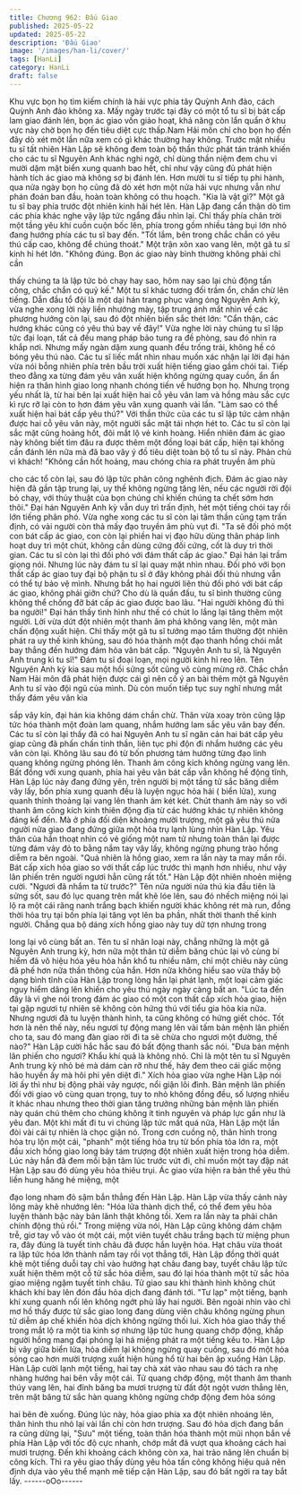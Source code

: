 ```yaml
---
title: Chương 962: Đấu Giao
published: 2025-05-22
updated: 2025-05-22
description: 'Đấu Giao'
image: '/images/han-li/cover/'
tags: [HanLi]
category: HanLi
draft: false
---
```


Khu vực bọn họ tìm kiếm chính là hải vực phía tây Quỳnh Anh
đảo, cách Quỳnh Anh đảo không xa.
Mấy ngày trước tại đây có một tổ tu sĩ bị bát cấp lam giao đánh
lén, bọn ác giao vốn giảo hoạt, khả năng còn lẩn quẩn ở khu vực
này chờ bọn họ đến tiêu diệt cực thấp.Nam Hải môn chỉ cho bọn
họ đến đây dò xét một lần nữa xem có gì khác thường hay không.
Trước mặt nhiều tu sĩ tất nhiên Hàn Lập sẽ không đem toàn bộ
thần thức phát tán tránh khiến cho các tu sĩ Nguyên Anh khác
nghi ngờ, chỉ dùng thần niệm đem chu vi mười dặm mặt biển
xung quanh bao hết, chỉ như vậy cũng đủ phát hiện hành tích ác
giao mà không sợ bị đánh lén.
Hơn mười tu sĩ tiếp tụ phi hành, qua nửa ngày bọn họ cũng đã dò
xét hơn một nửa hải vực nhưng vẫn như phán đoán ban đầu,
hoàn toàn không có thu hoạch.
"Kia là vật gì?" Một gã tu sĩ bay phía trước đột nhiên kinh hãi hét
lên.
Hàn Lập đang cẩn thận dò tìm các phía khác nghe vậy lập tức
ngẩng đầu nhìn lại.
Chỉ thấy phía chân trời một tầng yêu khí cuồn cuộn bốc lên, phía
trong gồm nhiều tảng bụi lớn nhỏ đang hướng phía các tu sĩ bay
đến.
"Tốt lắm, bên trong chắc chắn có yêu thú cấp cao, không để
chúng thoát." Một trận xôn xao vang lên, một gã tu sĩ kinh hỉ hét
lớn.
"Không đúng. Bọn ác giao này bình thường không phải chỉ cần

thấy chúng ta là lập tức bỏ chạy hay sao, hôm nay sao lại chủ
động tấn công, chắc chắn có quỷ kế." Một tu sĩ khác tương đối
trầm ổn, chần chừ lên tiếng.
Dẫn đầu tổ đội là một dại hán trang phục vàng óng Nguyên Anh
kỳ, vừa nghe xong lời này liền nhướng mày, tập trung ánh mắt
nhìn về các phương hướng còn lại, sau đó đột nhiên biến sắc thét
lớn:
"Cẩn thận, các hướng khác cũng có yêu thú bay về đây!"
Vừa nghe lời này chúng tu sĩ lập tức đại loạn, tất cả đều mang
pháp bảo tung ra đề phòng, sau đó nhìn ra khắp nơi. Nhưng mấy
ngàn dặm xung quanh đều trống trải, không hề có bóng yêu thú
nào.
Các tu sĩ liếc mắt nhìn nhau muốn xác nhận lại lời đại hán vừa nói
bỗng nhiên phía trên bầu trời xuất hiện tiếng giao gầm chói tai.
Tiếp theo đằng xa từng đám yêu vân xuất hiện không ngừng quay
cuồn, ẩn ẩn hiện ra thân hình giao long nhanh chóng tiến về
hướng bọn họ.
Nhưng trọng yếu nhất là, từ hai bên lại xuất hiện hai cỗ yêu vân
lam và hồng màu sắc cực kì rực rỡ lại còn to hơn đám yêu vân
xung quanh vài lần.
"Làm sao có thể xuất hiện hai bát cấp yêu thú?" Với thần thức
của các tu sĩ lập tức cảm nhận được hai cỗ yêu vân này, một
người sắc mặt tái nhợn hét to.
Các tu sĩ còn lại sắc mặt cũng hoảng hốt, đôi mắt lộ vẻ kinh
hoàng.
Hiển nhiên đám ác giao này không biết tìm đâu ra được thêm một
đồng loại bát cấp, hiện tại không cần đánh lén nữa mà đã bao vây
ý đồ tiêu diệt toàn bộ tổ tu sĩ này.
Phản chủ vi khách!
"Không cần hốt hoảng, mau chóng chia ra phát truyền âm phù

cho các tổ còn lại, sau đó lập tức phân công nghênh địch. Đám ác
giao này hiện đã gần tập trung lại, uy thế không ngừng tăng lên,
nếu các người rời đội bỏ chạy, với thủy thuật của bọn chúng chỉ
khiến chúng ta chết sớm hơn thôi." Đại hán Nguyên Anh kỳ vẫn
duy trì trấn định, hét một tiếng chói tay rồi lớn tiếng phân phó.
Vừa nghe xong các tu sĩ còn lại tâm thần cũng tạm trấn định, có
vài người còn thả mấy đạo truyền âm phù vụt đi.
"Ta sẽ đối phó một con bát cấp ác giao, con còn lại phiền hai vị
đạo hữu dùng thân pháp linh hoạt duy trì một chút, không cần
dùng cứng đối cứng, cốt là duy trì thời gian. Các tu sĩ còn lại thì
đối phó với đám thất cấp ác giao." Đại hán lại trầm giọng nói.
Nhưng lúc này đám tu sĩ lại quay mặt nhìn nhau.
Đối phó với bọn thất cấp ác giao tuy đại bộ phận tu sĩ ở đây
không phải đối thủ nhưng vẫn có thể tự bảo vệ mình. Nhưng bắt
họ hai người liên thủ đối phó với bát cấp ác giao, không phải giỡn
chứ? Cho dù là quần đấu, tu sĩ bình thường cũng không thể
chống đỡ bát cấp ác giao được bao lâu.
"Hai người không đủ thì ba người!" Đại hán thấy tình hình như thế
có chút lo lắng lại tăng thêm một người.
Lời vừa dứt đột nhiên một thanh âm phá không vang lên, một
màn chấn động xuất hiện.
Chỉ thấy một gã tu sĩ tướng mạo tầm thường đột nhiên phát ra uy
thế kinh khủng, sau đó hóa thành một đạo thanh hồng chói mắt
bay thẳng đến hướng đám hỏa vân bát cấp.
"Nguyên Anh tu sĩ, là Nguyên Anh trung kì tu sĩ!" Đám tu sĩ đoại
loạn, mọi người kinh hỉ reo lên.
Tên Nguyên Anh kỳ kia sau một hồi sửng sốt cũng vô cùng mừng
rỡ. Chắc chắn Nam Hải môn đã phát hiện được cái gì nên cố ý an
bài thêm một gã Nguyên Anh tu sĩ vào đội ngũ của mình.
Dù còn muốn tiếp tục suy nghĩ nhưng mắt thấy đám yêu vân kia

sắp vây kín, đại hán kia không dám chần chừ.
Thân vừa xoay tròn cũng lập tức hóa thành một đoàn lam quang,
nhắm hướng lam sắc yêu vân bay đến.
Các tu sĩ còn lại thấy đã có hai Nguyên Anh tu sĩ ngăn cản hai bát
cấp yêu giap cũng đã phấn chấn tinh thần, liên tục phi độn đi
nhắm hướng các yêu vân còn lại.
Không lâu sau đó từ bốn phương tám hướng từng đạo linh quang
không ngừng phóng lên.
Thanh âm công kích không ngừng vang lên.
Bất đồng với xung quanh, phía hai yêu vân bát cấp vẫn không hề
động tĩnh, Hàn Lập lúc này đang đứng yên, trên người bị một
tầng tử sắc băng diễm vây lấy, bốn phía xung quanh đều là luyện
ngục hỏa hải ( biển lửa), xung quanh thỉnh thoảng lại vang lên
thanh âm két két. Chút thanh âm này so với thanh âm công kích
kinh thiên động địa từ các hướng khác tự nhiên không đáng kể
đến.
Mà ở phía đối diện khoảng mười trượng, một gã yêu thú nửa
người nửa giao đang đứng giữa một hỏa trụ lạnh lùng nhìn Hàn
Lập. Yêu thân của hắn thoạt nhìn có vẻ giống một nam tử nhưng
toàn thân lại được từng đám vảy đỏ to bằng nắm tay vây lấy,
không ngừng phung trào hồng diễm ra bên ngoài.
"Quả nhiên là hồng giao, xem ra lần này ta may mắn rồi. Bát cấp
xích hỏa giao so với thất cấp lúc trước thì mạnh hơn nhiều, như
vậy lân phiến trên người ngươi hẳn cũng rất tốt." Hàn Lập đột
nhiên nhoẻn miệng cười.
"Ngươi đã nhắm ta từ trước?" Tên nửa người nửa thú kia đầu tiên
là sửng sốt, sau đó lục quang trên mắt khẽ lóe lên, sau đó nhếch
miệng nói lại lộ ra một cái răng nanh trắng bạch khiến người khác
không rét mà run, đồng thời hỏa trụ tại bốn phía lại tăng vọt lên ba
phần, nhất thời thanh thế kinh người.
Chẳng qua bộ dáng xích hồng giao này tuy dữ tợn nhưng trong

long lại vô cùng bất an.
Tên tu sĩ nhân loại này, chẳng những là một gã Nguyên Anh trung
kỳ, hơn nữa một thân tử diễm băng chúc lại vô cùng bí hiểm đã
vô hiệu hóa yêu hỏa hắn khổ tu nhiều năm, chỉ một chiêu này
cũng đã phế hơn nữa thần thông của hắn.
Hơn nữa không hiểu sao vừa thấy bộ dạng bình tĩnh của Hàn Lập
trong lòng hắn lại phát lạnh, một loại cảm giác nguy hiểm dâng
lên khiến cho yêu thú ngày ngày càng bất an.
"Lúc ta đến đây là vì ghe nói trong đám ác giao có một con thất
cấp xích hỏa giao, hiện tại gặp ngươi tự nhiên sẽ không còn hứng
thú với tiểu gia hỏa kia nữa. Nhưng ngươi đã tu luyện thành hình,
ta cũng không có hứng giết chóc. Tốt hơn là nên thế này, nếu
ngươi tự động mang lên vài tấm bản mệnh lân phiến cho ta, sau
đó mang đàn giao rời đi ta sẽ chừa cho ngươi một đường, thế
nào?" Hàn Lập cười hắc hắc sau đó bất động thanh sắc nói.
"Đưa bản mệnh lân phiến cho ngươi? Khẩu khí quả là không nhỏ.
Chỉ là một tên tu sĩ Nguyên Anh trung kỳ nhỏ bé mà dám càn rỡ
như thế, hãy đem theo cái giấc mộng hão huyền ấy mà hôi phi
yên diệt đi." Xích hỏa giao vừa nghe Hàn Lập nói lời ấy thì như bị
động phải vảy ngược, nổi giận lôi đình.
Bản mệnh lân phiến đối với giao vô cùng quan trọng, tuy to nhỏ
không đồng đều, số lượng nhiều ít khác nhau nhưng theo thời
gian tăng trưởng những bản mệnh lân phiến này quán chú thêm
cho chúng không ít tinh nguyên và pháp lực gần như là yêu đan.
Một khi mất đi tu vi chúng lập tức mất quá nửa, Hàn Lập một lần
đòi vài cái tự nhiên là chọc giận nó.
Trong cơn cuồng nộ, thân hình trong hỏa trụ lộn một cái, "phanh"
một tiếng hỏa trụ từ bốn phía tỏa lớn ra, một đầu xích hồng giao
long bảy tám trượng đột nhiên xuất hiện trong hóa diễm. Lúc này
hắn đã đem mối bận tâm lúc trước vứt đi, chỉ muốn một tay đập
nát Hàn Lập sau đó dùng yêu hỏa thiêu trụi.
Ác giao vừa hiện ra bản thể yêu thú liền hung hăng hé miệng, một

đạo long nham đỏ sậm bắn thẳng đến Hàn Lập.
Hàn Lập vừa thấy cảnh này lông mày khẽ nhướng lên:
"Hóa lửa thành dịch thể, có thể đem yêu hỏa luyện thành bậc này
bản lãnh thật không tồi. Xem ra lần này ta phải chân chính động
thủ rồi."
Trong miệng vừa nói, Hàn Lập cũng không dám chậm trễ, giơ tay
vỗ vào ót một cái, một viên tuyết châu trắng bạch từ miệng phun
ra, đây đúng là tuyết tinh châu đã được hắn luyện hóa.
Hạt châu vừa thoát ra lập tức hóa lớn thành nắm tay rồi vọt thẳng
tới, Hàn Lập đồng thời quát khẽ một tiếng duỗi tay chỉ vào hướng
hạt châu đang bay, tuyết châu lập tức xuất hiện thêm một cỗ tử
sắc hỏa diễm, sau đó lại hóa thành một tử sắc hỏa giao miệng
ngậm tuyết tinh châu.
Tử giao sau khi thành hình không chút khách khí bay lên đón đầu
hỏa dịch đang đánh tới.
"Tư lạp" một tiếng, bạnh khí xung quanh nổi lên không ngớt phủ
lấy hai người. Bên ngoài nhìn vào chỉ mơ hồ thấy được tử sắc
giao long đang dùng viên châu không ngừng phun tử diễm áp chế
khiến hỏa dịch không ngừng thối lui.
Xích hỏa giao thấy thế trong mắt lộ ra một tia kinh sợ nhưng lập
tức hung quang chớp động, khắp người hồng mang đại phóng lại
há miệng phát ra một tiếng kêu to.
Hàn Lập bị vây giữa biển lửa, hỏa diễm lại không ngừng quay
cuồng, sau đó một hỏa sóng cao hơn mười trượng xuất hiện hùng
hổ từ hai bên ập xuống Hàn Lập.
Hàn Lập cười lạnh một tiếng, hai tay chà xát vào nhau sau đó
tách ra nhẹ nhàng hướng hai bên vẫy một cái.
Tử quang chớp động, một thanh âm thanh thúy vang lên, hai đỉnh
băng ba mươi trượng từ đất đột ngột vươn thẳng lên, trên mặt
băng tử sắc hàn quang không ngừng chớp động đem hỏa sóng

hai bên đè xuống.
Đúng lúc này, hỏa giao phía xa đột nhiên nhoáng lên, thân hình
thu nhỏ lại vài lần chỉ còn hơn trượng.
Sau đó hỏa dịch đang bắn ra cũng dừng lại, "Sưu" một tiếng, toàn
thân hóa thành một mũi nhọn bắn về phía Hàn Lập với tốc độ cực
nhanh, chớp mắt đã vượt qua khoảng cách hai mươi trượng. Đến
khi khoảng cách không còn xa, hai trảo nâng lên chuẩn bị công
kích.
Thì ra yêu giao thấy dùng yêu hỏa tấn công không hiệu quả nên
định dựa vào yêu thể mạnh mẽ tiếp cận Hàn Lập, sau đó bất ngời
ra tay bắt lấy.
------oOo------
